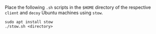 Place the following `.sh` scripts in the `$HOME` directory of the respective `client` and `decoy` Ubuntu machines using `stow`.
```shell
sudo apt install stow
./stow.sh <directory>
```
